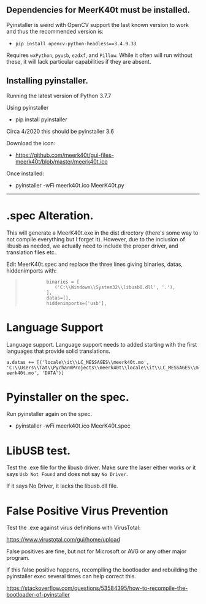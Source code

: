 
## Dependencies for MeerK40t must be installed.

Pyinstaller is weird with OpenCV support the last known version to work and thus the recommended version is:
* `pip install opencv-python-headless==3.4.9.33`

Requires `wxPython`, `pyusb`, `ezdxf`, and `Pillow`. While it often will run without these, it will lack particular capabilities if they are absent.

## Installing pyinstaller.

Running the latest version of Python 3.7.7

Using pyinstaller

* pip install pyinstaller

Circa 4/2020 this should be pyinstaller 3.6

Download the icon:
* https://github.com/meerk40t/gui-files-meerk40t/blob/master/meerk40t.ico

Once installed:
* pyinstaller -wFi meerk40t.ico MeerK40t.py

---

# .spec Alteration.
This will generate a MeerK40t.exe in the dist directory (there's some way to not compile everything but I forget it). However, due to the inclusion of libusb as needed, we actually need to include the proper driver, and translation files etc.

Edit MeerK40t.spec and replace the three lines giving binaries, datas, hiddenimports with:

>              binaries = [
>                 ('C:\\Windows\\System32\\libusb0.dll', '.'),
>              ],
>              datas=[],
>              hiddenimports=['usb'],

# Language Support

Language support. Language support needs to added starting with the first languages that provide solid translations.

```a.datas += [('locale\\it\\LC_MESSAGES\\meerk40t.mo', 'C:\\Users\\Tat\\PycharmProjects\\meerk40t\\locale\\it\\LC_MESSAGES\\meerk40t.mo', 'DATA')]```

# Pyinstaller on the spec.

Run pyinstaller again on the spec.

* pyinstaller -wFi meerk40t.ico MeerK40t.spec


# LibUSB test.

Test the .exe file for the libusb driver. Make sure the laser either works or it says `Usb Not Found` and does not say `No Driver`.

If it says No Driver, it lacks the libusb.dll file.

# False Positive Virus Prevention

Test the .exe against virus definitions with VirusTotal:

https://www.virustotal.com/gui/home/upload

False positives are fine, but not for Microsoft or AVG or any other major program.

If this false positive happens, recompiling the bootloader and rebuilding the pyinstaller exec several times can help correct this.

https://stackoverflow.com/questions/53584395/how-to-recompile-the-bootloader-of-pyinstaller
